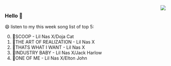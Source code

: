 <img align="right"  src="https://github-readme-stats.vercel.app/api/top-langs/?username=kvnZero" />

### Hello 👋

😄 listen to my this week song list of top 5:

0. 🌈SCOOP - Lil Nas X/Doja Cat
1. 🌈THE ART OF REALIZATION - Lil Nas X
2. 🌈THATS WHAT I WANT - Lil Nas X
3. 🌈INDUSTRY BABY - Lil Nas X/Jack Harlow
4. 🌈ONE OF ME - Lil Nas X/Elton John

